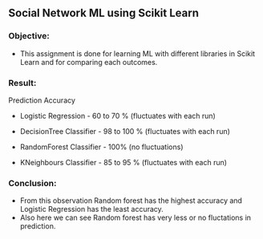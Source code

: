 ## Social Network ML using Scikit Learn

### Objective:
 - This assignment is done for learning ML with different libraries in Scikit Learn and for comparing each outcomes.

### Result:

 Prediction Accuracy

 - Logistic Regression - 60 to 70 % (fluctuates with each run)

 - DecisionTree Classifier - 98 to 100 % (fluctuates with each run)

 - RandomForest Classifier - 100% (no fluctuations)
 
 - KNeighbours Classifier - 85 to 95 % (fluctuates with each run)

### Conclusion:

 - From this observation Random forest has the highest accuracy and Logistic Regression has the least accuracy.
 - Also here we can see Random forest has very less or no fluctations in prediction.


